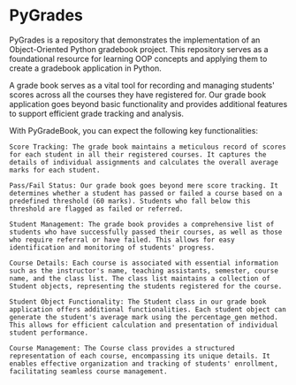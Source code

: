 # PyGrades

PyGrades is a repository that demonstrates the implementation of an Object-Oriented Python gradebook project. This repository serves as a foundational resource for learning OOP concepts and applying them to create a gradebook application in Python.

A grade book serves as a vital tool for recording and managing students' scores across all the courses they have registered for. Our grade book application goes beyond basic functionality and provides additional features to support efficient grade tracking and analysis.

With PyGradeBook, you can expect the following key functionalities:

    Score Tracking: The grade book maintains a meticulous record of scores for each student in all their registered courses. It captures the details of individual assignments and calculates the overall average marks for each student.

    Pass/Fail Status: Our grade book goes beyond mere score tracking. It determines whether a student has passed or failed a course based on a predefined threshold (60 marks). Students who fall below this threshold are flagged as failed or referred.

    Student Management: The grade book provides a comprehensive list of students who have successfully passed their courses, as well as those who require referral or have failed. This allows for easy identification and monitoring of students' progress.

    Course Details: Each course is associated with essential information such as the instructor's name, teaching assistants, semester, course name, and the class list. The class list maintains a collection of Student objects, representing the students registered for the course.

    Student Object Functionality: The Student class in our grade book application offers additional functionalities. Each student object can generate the student's average mark using the percentage_gen method. This allows for efficient calculation and presentation of individual student performance.

    Course Management: The Course class provides a structured representation of each course, encompassing its unique details. It enables effective organization and tracking of students' enrollment, facilitating seamless course management.

